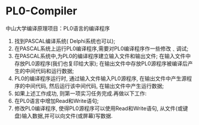 # PL0-Compiler
中山大学编译原理项目：PL0语言的编译程序

1. 找到PASCAL编译系统( Delphi系统也可以);
2. 在PASCAL系统上运行PL0编译程序,需要对PL0编译程序作一些修改﹑调试;
3. 在PASCAL系统中,为PL0的编译程序建立输入文件和输出文件;
	在输入文件中存放PL0源程序(我们也复印给大家);
	在输出文件中存放PL0源程序被编译后产生的中间代码和运行数据;
4. PL0的编译程序运行时, 通过输入文件输入PL0源程序, 在输出文件中产生源程序的中间代码, 然后运行该中间代码, 在输出文件中产生运行数据;
5. 如果上述工作成功, 则第一项实习任务完成.再做以下工作:
6. 在PL0语言中增加Read和Write语句;
7. 修改PL0编译程序, 使得PL0源程序可以使用Read和Write语句, 从文件(或键盘)输入数据,并可以向文件(或屏幕)写数据.
